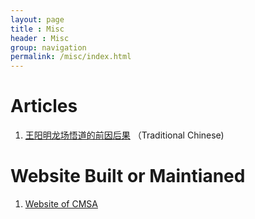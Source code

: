 ```yaml
---
layout: page
title : Misc
header : Misc
group: navigation
permalink: /misc/index.html
---
```

# Articles
1. [王阳明龙场悟道的前因后果](https://docs.google.com/file/d/0B-p98azZDmMrc083T3ZJMnlGeU0/edit?usp=sharing "王阳明龙场悟道的前因后果") （Traditional Chinese)

# Website Built or Maintianed
1. [Website of CMSA](http://162.221.196.109/)
